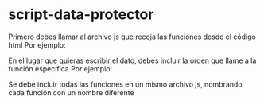 # script-data-protector
Primero debes llamar al archivo js que recoja las funciones desde el código html
Por ejemplo:
<script src="js/email-protector.js"></script>
En el lugar que quieras escribir el dato, debes incluir la orden que llame a la función específica
Por ejemplo:
<script>protector-m()</script>
Se debe incluir todas las funciones en un mismo archivo js, nombrando cada función con un nombre diferente
